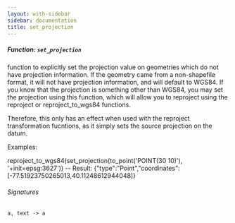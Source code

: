 ```yaml
---
layout: with-sidebar
sidebar: documentation
title: set_projection
---
```


##### Function: `set_projection`
function to explicitly set the projection value on geometries which do not have projection
  information. If the geometry came from a non-shapefile format, it will not have projection
  information, and will default to WGS84. If you know that the projection is something
  other than WGS84, you may set the projection using this function, which will allow you
  to reproject using the reproject or reproject_to_wgs84 functions.

  Therefore, this only has an effect when used with the reproject transformation fucntions,
  as it simply sets the source projection on the datum.

Examples:

  reproject_to_wgs84(set_projection(to_point('POINT(30 10)'), '+init=epsg:3627'))
  -- Result: {"type":"Point","coordinates":[-77.51923750265013,40.11248612944048]}

###### Signatures
    a, text -> a

